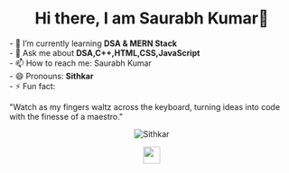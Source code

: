 

<!--
### Hi there 👋
**Saurabh-Sithkar/Saurabh-Sithkar** is a ✨ _special_ ✨ repository because its `README.md` (this file) appears on your GitHub profile.

Here are some ideas to get you started:

- 🔭 I’m currently working on ...
- 🌱 I’m currently learning ...
- 👯 I’m looking to collaborate on ...
- 🤔 I’m looking for help with ...
- 💬 Ask me about ...
- 📫 How to reach me: ...
- 😄 Pronouns: ...
- ⚡ Fun fact: ...
-->

<h1 align="center"> Hi there, I am Saurabh Kumar👋</h1>
- 🌱 I’m currently learning <strong>DSA & MERN Stack</strong><br>
- 💬 Ask me about <strong>DSA,C++,HTML,CSS,JavaScript</strong><br>
- 📫 How to reach me: <a " target="_blank"> Saurabh Kumar </a><br>
- 😄 Pronouns: <strong>Sithkar</strong><br>
- ⚡ Fun fact:<p>"Watch as my fingers waltz across the keyboard, turning ideas into code with the finesse of a maestro."</p>

<p align="center">
  <img src="https://github-readme-stats.vercel.app/api?username=Saurabh-Sithkar&show_icons=ture" alt="Sithkar"></p>




<p align="center">
  <a href="https://www.linkedin.com/in/saurabh-kumar-775065286/" target="_blank"><img src="https://cdn.jsdelivr.net/npm/simple-icons@3.0.1/icons/linkedin.svg" height="30" width="30" color="blue"></a>
